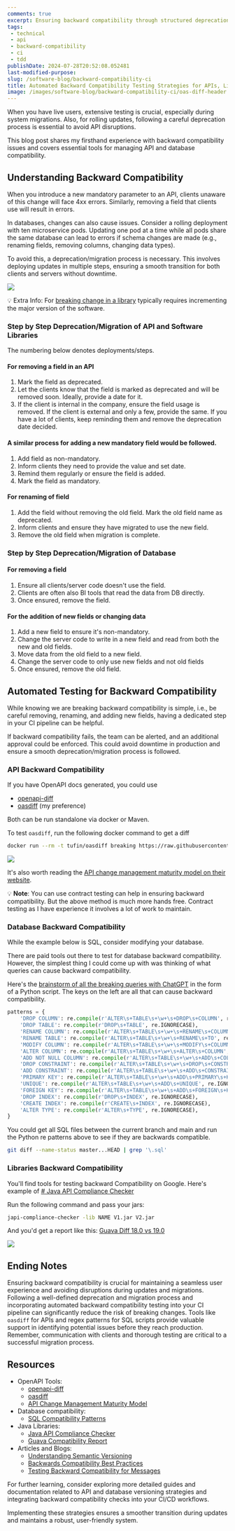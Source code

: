 ```yaml
---
comments: true
excerpt: Ensuring backward compatibility through structured deprecation processes and automated testing minimizes disruptions during system updates and migrations.
tags:
 - technical
 - api
 - backward-compatibility
 - ci
 - tdd
publishDate: 2024-07-28T20:52:08.052481
last-modified-purpose:
slug: /software-blog/backward-compatibility-ci
title: Automated Backward Compatibility Testing Strategies for APIs, Libraries and Databases
image: /images/software-blog/backward-compatibility-ci/oas-diff-header.png
---
```


When you have live users, extensive testing is crucial, especially during system migrations. Also, for rolling updates, following a careful deprecation process is essential to avoid API disruptions.

This blog post shares my firsthand experience with backward compatibility issues and covers essential tools for managing API and database compatibility.

## Understanding Backward Compatibility

When you introduce a new mandatory parameter to an API, clients unaware of this change will face 4xx errors. Similarly, removing a field that clients use will result in errors.

In databases, changes can also cause issues. Consider a rolling deployment with ten microservice pods. Updating one pod at a time while all pods share the same database can lead to errors if schema changes are made (e.g., renaming fields, removing columns, changing data types).

To avoid this, a deprecation/migration process is necessary. This involves deploying updates in multiple steps, ensuring a smooth transition for both clients and servers without downtime.

![](https://dev-to-uploads.s3.amazonaws.com/uploads/articles/u7cjw8py4c629xmexxrt.jpg)

💡 Extra Info: For [breaking change in a library](https://www.linkedin.com/pulse/understanding-semantic-versioning-guide-developers-ajibola-oseni-/) typically requires incrementing the major version of the software.

### Step by Step Deprecation/Migration of API and Software Libraries

The numbering below denotes deployments/steps.

#### For removing a field in an API

 1. Mark the field as deprecated.
 2. Let the clients know that the field is marked as deprecated and will be removed soon. Ideally, provide a date for it.
 3. If the client is internal in the company, ensure the field usage is removed. If the client is external and only a few, provide the same. If you have a lot of clients, keep reminding them and remove the deprecation date decided.

#### A similar process for adding a new mandatory field would be followed.

 1. Add field as non-mandatory.
 2. Inform clients they need to provide the value and set date.
 3. Remind them regularly or ensure the field is added.
 4. Mark the field as mandatory.

#### For renaming of field

 1. Add the field without removing the old field. Mark the old field name as deprecated.
 2. Inform clients and ensure they have migrated to use the new field.
 3. Remove the old field when migration is complete.

### Step by Step Deprecation/Migration of Database

#### For removing a field

 1. Ensure all clients/server code doesn't use the field.
 2. Clients are often also BI tools that read the data from DB directly.
 3. Once ensured, remove the field.

#### For the addition of new fields or changing data

 1. Add a new field to ensure it's non-mandatory.
 2. Change the server code to write in a new field and read from both the new and old fields.
 3. Move data from the old field to a new field.
 4. Change the server code to only use new fields and not old fields
 5. Once ensured, remove the old field.

## Automated Testing for Backward Compatibility

While knowing we are breaking backward compatibility is simple, i.e., be careful removing, renaming, and adding new fields, having a dedicated step in your CI pipeline can be helpful.

If backward compatibility fails, the team can be alerted, and an additional approval could be enforced. This could avoid downtime in production and ensure a smooth deprecation/migration process is followed.

### API Backward Compatibility

If you have OpenAPI docs generated, you could use

- [openapi-diff](https://github.com/OpenAPITools/openapi-diff)
- [oasdiff](https://github.com/Tufin/oasdiff) (my preference)

Both can be run standalone via docker or Maven.

To test `oasdiff`, run the following docker command to get a diff

```bash
docker run --rm -t tufin/oasdiff breaking https://raw.githubusercontent.com/Tufin/oasdiff/main/data/openapi-test1.yaml https://raw.githubusercontent.com/Tufin/oasdiff/main/data/openapi-test5.yaml
```

![](/images/software-blog/backward-compatibility-ci/oas-diff.png)

It's also worth reading the [API change management maturity model on their website](https://www.oasdiff.com/blog/maturity-model).

💡 **Note**: You can use contract testing can help in ensuring backward compatibility. But the above method is much more hands free. Contract testing as I have experience it involves a lot of work to maintain.

### Database Backward Compatibility

While the example below is SQL, consider modifying your database.

There are paid tools out there to test for database backward compatibility. However, the simplest thing I could come up with was thinking of what queries can cause backward compatibility.

Here's the [brainstorm of all the breaking queries with ChatGPT](https://chatgpt.com/share/e0ee9e90-7849-4921-8eb3-52d6f3a105b1) in the form of a Python script. The keys on the left are all that can cause backward compatibility.

```python
patterns = {
    'DROP COLUMN': re.compile(r'ALTER\s+TABLE\s+\w+\s+DROP\s+COLUMN', re.IGNORECASE),
    'DROP TABLE': re.compile(r'DROP\s+TABLE', re.IGNORECASE),
    'RENAME COLUMN': re.compile(r'ALTER\s+TABLE\s+\w+\s+RENAME\s+COLUMN', re.IGNORECASE),
    'RENAME TABLE': re.compile(r'ALTER\s+TABLE\s+\w+\s+RENAME\s+TO', re.IGNORECASE),
    'MODIFY COLUMN': re.compile(r'ALTER\s+TABLE\s+\w+\s+MODIFY\s+COLUMN', re.IGNORECASE),
    'ALTER COLUMN': re.compile(r'ALTER\s+TABLE\s+\w+\s+ALTER\s+COLUMN', re.IGNORECASE),
    'ADD NOT NULL COLUMN': re.compile(r'ALTER\s+TABLE\s+\w+\s+ADD\s+COLUMN\s+\w+\s+\w+\s+NOT\s+NULL', re.IGNORECASE),
    'DROP CONSTRAINT': re.compile(r'ALTER\s+TABLE\s+\w+\s+DROP\s+CONSTRAINT', re.IGNORECASE),
    'ADD CONSTRAINT': re.compile(r'ALTER\s+TABLE\s+\w+\s+ADD\s+CONSTRAINT', re.IGNORECASE),
    'PRIMARY KEY': re.compile(r'ALTER\s+TABLE\s+\w+\s+ADD\s+PRIMARY\s+KEY', re.IGNORECASE),
    'UNIQUE': re.compile(r'ALTER\s+TABLE\s+\w+\s+ADD\s+UNIQUE', re.IGNORECASE),
    'FOREIGN KEY': re.compile(r'ALTER\s+TABLE\s+\w+\s+ADD\s+FOREIGN\s+KEY', re.IGNORECASE),
    'DROP INDEX': re.compile(r'DROP\s+INDEX', re.IGNORECASE),
    'CREATE INDEX': re.compile(r'CREATE\s+INDEX', re.IGNORECASE),
    'ALTER TYPE': re.compile(r'ALTER\s+TYPE', re.IGNORECASE),
}
```

You could get all SQL files between the current branch and main and run the Python re patterns above to see if they are backwards compatible.

```bash
git diff --name-status master...HEAD | grep '\.sql'
```

### Libraries Backward Compatibility

You'll find tools for testing backward Compatibility on Google. Here's example of [# Java API Compliance Checker](https://lvc.github.io/japi-compliance-checker/)

Run the following command and pass your jars:

```bash
japi-compliance-checker -lib NAME V1.jar V2.jar
```

And you'd get a report like this: [Guava Diff 18.0 vs 19.0](https://abi-laboratory.pro/?view=compat_report&lang=java&l=guava&v1=18.0&v2=19.0&obj=6b5ea&kind=bin)

![](/images/software-blog/backward-compatibility-ci/guava-diff.png)

## Ending Notes

Ensuring backward compatibility is crucial for maintaining a seamless user experience and avoiding disruptions during updates and migrations. Following a well-defined deprecation and migration process and incorporating automated backward compatibility testing into your CI pipeline can significantly reduce the risk of breaking changes. Tools like `oasdiff` for APIs and regex patterns for SQL scripts provide valuable support in identifying potential issues before they reach production. Remember, communication with clients and thorough testing are critical to a successful migration process.

## Resources

- OpenAPI Tools:
  - [openapi-diff](https://github.com/OpenAPITools/openapi-diff)
  - [oasdiff](https://github.com/Tufin/oasdiff)
  - [API Change Management Maturity Model](https://www.oasdiff.com/blog/maturity-model)
- Database compatibility:
  - [SQL Compatibility Patterns](https://chatgpt.com/share/e0ee9e90-7849-4921-8eb3-52d6f3a105b1)
- Java Libraries:
  - [Java API Compliance Checker](https://lvc.github.io/japi-compliance-checker/)
  - [Guava Compatibility Report](https://abi-laboratory.pro/?view=compat_report&lang=java&l=guava&v1=18.0&v2=19.0&obj=6b5ea&kind=bin)
- Articles and Blogs:
  - [Understanding Semantic Versioning](https://www.linkedin.com/pulse/understanding-semantic-versioning-guide-developers-ajibola-oseni-/)
  - [Backwards Compatibility Best Practices](https://example.com/backwards-compatibility-best-practices)
  - [Testing Backward Compatibility for Messages](https://dev.to/kirekov/unit-testing-backward-compatibility-of-message-format-27lj)

For further learning, consider exploring more detailed guides and documentation related to API and database versioning strategies and integrating backward compatibility checks into your CI/CD workflows.

Implementing these strategies ensures a smoother transition during updates and maintains a robust, user-friendly system.
